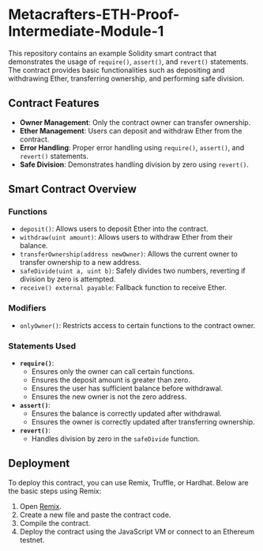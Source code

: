 # Metacrafters-ETH-Proof-Intermediate-Module-1

This repository contains an example Solidity smart contract that demonstrates the usage of `require()`, `assert()`, and `revert()` statements. The contract provides basic functionalities such as depositing and withdrawing Ether, transferring ownership, and performing safe division.

## Contract Features
- **Owner Management**: Only the contract owner can transfer ownership.
- **Ether Management**: Users can deposit and withdraw Ether from the contract.
- **Error Handling**: Proper error handling using `require()`, `assert()`, and `revert()` statements.
- **Safe Division**: Demonstrates handling division by zero using `revert()`.

## Smart Contract Overview
### Functions
- `deposit()`: Allows users to deposit Ether into the contract.
- `withdraw(uint amount)`: Allows users to withdraw Ether from their balance.
- `transferOwnership(address newOwner)`: Allows the current owner to transfer ownership to a new address.
- `safeDivide(uint a, uint b)`: Safely divides two numbers, reverting if division by zero is attempted.
- `receive() external payable`: Fallback function to receive Ether.

### Modifiers
- `onlyOwner()`: Restricts access to certain functions to the contract owner.

### Statements Used
- **`require()`**: 
  - Ensures only the owner can call certain functions.
  - Ensures the deposit amount is greater than zero.
  - Ensures the user has sufficient balance before withdrawal.
  - Ensures the new owner is not the zero address.
- **`assert()`**:
  - Ensures the balance is correctly updated after withdrawal.
  - Ensures the owner is correctly updated after transferring ownership.
- **`revert()`**:
  - Handles division by zero in the `safeDivide` function.

## Deployment
To deploy this contract, you can use Remix, Truffle, or Hardhat. Below are the basic steps using Remix:

1. Open [Remix](https://remix.ethereum.org/).
2. Create a new file and paste the contract code.
3. Compile the contract.
4. Deploy the contract using the JavaScript VM or connect to an Ethereum testnet.

